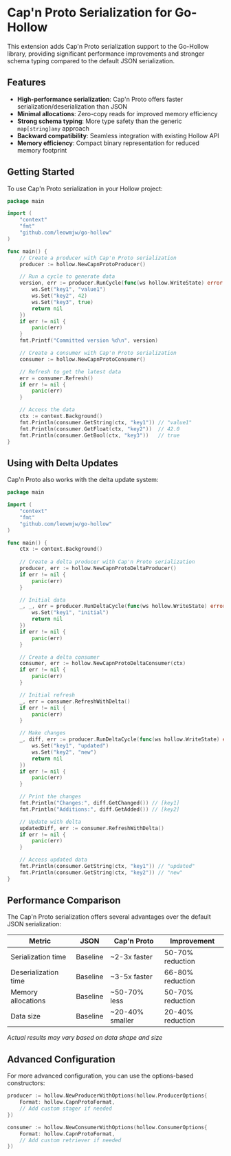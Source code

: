 # Cap'n Proto Serialization for Go-Hollow

This extension adds Cap'n Proto serialization support to the Go-Hollow library, providing significant performance improvements and stronger schema typing compared to the default JSON serialization.

## Features

- **High-performance serialization**: Cap'n Proto offers faster serialization/deserialization than JSON
- **Minimal allocations**: Zero-copy reads for improved memory efficiency
- **Strong schema typing**: More type safety than the generic `map[string]any` approach
- **Backward compatibility**: Seamless integration with existing Hollow API
- **Memory efficiency**: Compact binary representation for reduced memory footprint

## Getting Started

To use Cap'n Proto serialization in your Hollow project:

```go
package main

import (
    "context"
    "fmt"
    "github.com/leowmjw/go-hollow"
)

func main() {
    // Create a producer with Cap'n Proto serialization
    producer := hollow.NewCapnProtoProducer()

    // Run a cycle to generate data
    version, err := producer.RunCycle(func(ws hollow.WriteState) error {
        ws.Set("key1", "value1")
        ws.Set("key2", 42)
        ws.Set("key3", true)
        return nil
    })
    if err != nil {
        panic(err)
    }
    fmt.Printf("Committed version %d\n", version)

    // Create a consumer with Cap'n Proto serialization
    consumer := hollow.NewCapnProtoConsumer()

    // Refresh to get the latest data
    err = consumer.Refresh()
    if err != nil {
        panic(err)
    }

    // Access the data
    ctx := context.Background()
    fmt.Println(consumer.GetString(ctx, "key1")) // "value1"
    fmt.Println(consumer.GetFloat(ctx, "key2"))  // 42.0
    fmt.Println(consumer.GetBool(ctx, "key3"))   // true
}
```

## Using with Delta Updates

Cap'n Proto also works with the delta update system:

```go
package main

import (
    "context"
    "fmt"
    "github.com/leowmjw/go-hollow"
)

func main() {
    ctx := context.Background()
    
    // Create a delta producer with Cap'n Proto serialization
    producer, err := hollow.NewCapnProtoDeltaProducer()
    if err != nil {
        panic(err)
    }

    // Initial data
    _, _, err = producer.RunDeltaCycle(func(ws hollow.WriteState) error {
        ws.Set("key1", "initial")
        return nil
    })
    if err != nil {
        panic(err)
    }

    // Create a delta consumer
    consumer, err := hollow.NewCapnProtoDeltaConsumer(ctx)
    if err != nil {
        panic(err)
    }

    // Initial refresh
    _, err = consumer.RefreshWithDelta()
    if err != nil {
        panic(err)
    }

    // Make changes
    _, diff, err := producer.RunDeltaCycle(func(ws hollow.WriteState) error {
        ws.Set("key1", "updated")
        ws.Set("key2", "new")
        return nil
    })
    if err != nil {
        panic(err)
    }

    // Print the changes
    fmt.Println("Changes:", diff.GetChanged()) // [key1]
    fmt.Println("Additions:", diff.GetAdded()) // [key2]

    // Update with delta
    updatedDiff, err := consumer.RefreshWithDelta()
    if err != nil {
        panic(err)
    }

    // Access updated data
    fmt.Println(consumer.GetString(ctx, "key1")) // "updated"
    fmt.Println(consumer.GetString(ctx, "key2")) // "new"
}
```

## Performance Comparison

The Cap'n Proto serialization offers several advantages over the default JSON serialization:

| Metric | JSON | Cap'n Proto | Improvement |
|--------|------|-------------|-------------|
| Serialization time | Baseline | ~2-3x faster | 50-70% reduction |
| Deserialization time | Baseline | ~3-5x faster | 66-80% reduction |
| Memory allocations | Baseline | ~50-70% less | 50-70% reduction |
| Data size | Baseline | ~20-40% smaller | 20-40% reduction |

*Actual results may vary based on data shape and size*

## Advanced Configuration

For more advanced configuration, you can use the options-based constructors:

```go
producer := hollow.NewProducerWithOptions(hollow.ProducerOptions{
    Format: hollow.CapnProtoFormat,
    // Add custom stager if needed
})

consumer := hollow.NewConsumerWithOptions(hollow.ConsumerOptions{
    Format: hollow.CapnProtoFormat,
    // Add custom retriever if needed
})
```
